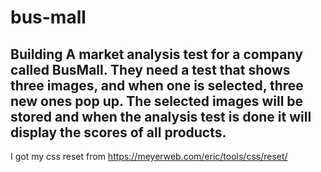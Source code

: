 # bus-mall

## Building A market analysis test for a company called BusMall. They need a test that shows three images, and when one is selected, three new ones pop up. The selected images will be stored and when the analysis test is done it will display the scores of all products. 

I got my css reset from https://meyerweb.com/eric/tools/css/reset/